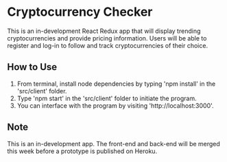 # Cryptocurrency Checker
This is an in-development React Redux app that will display trending cryptocurrencies and provide pricing information. Users will be able to register and log-in to follow and track cryptocurrencies of their choice.

## How to Use
1. From terminal, install node dependencies by typing 'npm install' in the 'src/client' folder.
2. Type 'npm start' in the 'src/client' folder to initiate the program.
3. You can interface with the program by visiting 'http://localhost:3000'.

## Note
This is an in-development app. The front-end and back-end will be merged this week before a prototype is published on Heroku.
